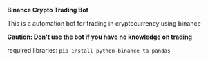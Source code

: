 **Binance Crypto Trading Bot**

This is a automation bot for trading in cryptocurrency using binance

**Caution: Don't use the bot if you have no knowledge on trading**

required libraries:
```pip install python-binance ta pandas```
